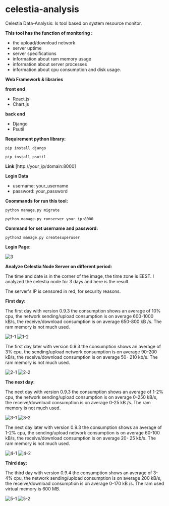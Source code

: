 # celestia-analysis

Celestia Data-Analysis: Is tool based on system resource monitor.

**This tool has the function of monitoring :** 

- the upload/download network
- server uptime
- server specifications
- information about ram memory usage
- information about server processes
- information about cpu consumption and disk usage.

**Web Framework & libraries**

**front end**
 - React.js
 - Chart.js
 
**back end**
 - Django
 - Psutil
 
 **Requirement python library:**
 
 ```pip install django```
 
 ```pip install psutil```

**Link**
[http://your_ip/domain:8000]

**Login Data**
 - username: your_username
 - password: your_password
 
 
 **Coommands for run this tool:**
 
 ```python manage.py migrate ```
 
 ```python manage.py runserver your_ip:8000 ```
 
 **Command for set username and password:**
 
 ```python3 manage.py createsuperuser```

 
 **Login Page:**
 
 ![3](https://github.com/VuzzyM/celestia-analysis/assets/66425682/75f9be93-d01d-4b7e-ac6e-0ddacb35b338)


**Analyze Celestia Node Server on different period:**

The time and date is in the corner of the image, the time zone is EEST.
I analyzed the celestia node for 3 days and here is the result.

The server's IP is censored in red, for security reasons.

**First day:**

The first day with version 0.9.3 the consumption shows an average of 10% cpu, the network sending/upload consumption is on average 600-1000 kB/s, the receive/download consumption is on average 650-800 kB /s. The ram memory is not much used.

![1-1](https://github.com/VuzzyM/celestia-analysis/assets/66425682/108f9982-063b-463c-aa00-ac37e37dac2b)
![1-2](https://github.com/VuzzyM/celestia-analysis/assets/66425682/e3b5a4a1-d15c-4ea0-90f1-67a7ff8db179)

The first day later with version 0.9.3 the consumption shows an average of 3% cpu, the sending/upload network consumption is on average 90-200 kB/s, the receive/download consumption is on average 50- 210 kb/s. The ram memory is not much used.

![2-1](https://github.com/VuzzyM/celestia-analysis/assets/66425682/70e9859c-8e06-4904-a9f6-2ec3225f07ab)
![2-2](https://github.com/VuzzyM/celestia-analysis/assets/66425682/bd5908cb-77a3-44ef-9668-f506878189f8)

**The next day:**

The next day with version 0.9.3 the consumption shows an average of 1-2% cpu, the network sending/upload consumption is on average 0-250 kB/s, the receive/download consumption is on average 0-25 kB /s. The ram memory is not much used.

![3-1](https://github.com/VuzzyM/celestia-analysis/assets/66425682/df94054a-5a33-4e09-a460-15e4726a1174)
![3-2](https://github.com/VuzzyM/celestia-analysis/assets/66425682/ae663a1c-c19a-4d22-aa42-71f7d3483cc7)

The next day later with version 0.9.3 the consumption shows an average of 1-2% cpu, the sending/upload network consumption is on average 60-100 kB/s, the receive/download consumption is on average 20- 25 kb/s. The ram memory is not much used.

![4-1](https://github.com/VuzzyM/celestia-analysis/assets/66425682/9d1f852d-f3e9-4093-a72a-57733524ffcc)
![4-2](https://github.com/VuzzyM/celestia-analysis/assets/66425682/467cdcf4-6f39-4bb4-8d57-4ab78057584f)

**Third day:**

The third day with version 0.9.4 the consumption shows an average of 3-4% cpu, the network sending/upload consumption is on average 200 kB/s, the receive/download consumption is on average 0-170 kB /s. The ram used virtual memory is 600 MB.

![5-1](https://github.com/VuzzyM/celestia-analysis/assets/66425682/5c83263c-5add-4ea1-b838-f4fba31d13fa)
![5-2](https://github.com/VuzzyM/celestia-analysis/assets/66425682/0ee58fd0-47fb-44d3-96d3-7eb8f2c86311)












